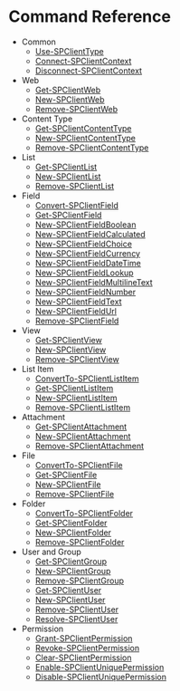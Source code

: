 # Command Reference

- Common
  - [Use-SPClientType](Use-SPClientType.md)
  - [Connect-SPClientContext](Connect-SPClientContext.md)
  - [Disconnect-SPClientContext](Disconnect-SPClientContext.md)
- Web
  - [Get-SPClientWeb](Get-SPClientWeb.md)
  - [New-SPClientWeb](New-SPClientWeb.md)
  - [Remove-SPClientWeb](Remove-SPClientWeb.md)
- Content Type
  - [Get-SPClientContentType](Get-SPClientContentType.md)
  - [New-SPClientContentType](New-SPClientContentType.md)
  - [Remove-SPClientContentType](Remove-SPClientContentType.md)
- List
  - [Get-SPClientList](Get-SPClientList.md)
  - [New-SPClientList](New-SPClientList.md)
  - [Remove-SPClientList](Remove-SPClientList.md)
- Field
  - [Convert-SPClientField](Convert-SPClientField.md)
  - [Get-SPClientField](Get-SPClientField.md)
  - [New-SPClientFieldBoolean](New-SPClientFieldBoolean.md)
  - [New-SPClientFieldCalculated](New-SPClientFieldCalculated.md)
  - [New-SPClientFieldChoice](New-SPClientFieldChoice.md)
  - [New-SPClientFieldCurrency](New-SPClientFieldCurrency.md)
  - [New-SPClientFieldDateTime](New-SPClientFieldDateTime.md)
  - [New-SPClientFieldLookup](New-SPClientFieldLookup.md)
  - [New-SPClientFieldMultilineText](New-SPClientFieldMultilineText.md)
  - [New-SPClientFieldNumber](New-SPClientFieldNumber.md)
  - [New-SPClientFieldText](New-SPClientFieldText.md)
  - [New-SPClientFieldUrl](New-SPClientFieldUrl.md)
  - [Remove-SPClientField](Remove-SPClientField.md)
- View
  - [Get-SPClientView](Get-SPClientView.md)
  - [New-SPClientView](New-SPClientView.md)
  - [Remove-SPClientView](Remove-SPClientView.md)
- List Item
  - [ConvertTo-SPClientListItem](ConvertTo-SPClientListItem.md)
  - [Get-SPClientListItem](Get-SPClientListItem.md)
  - [New-SPClientListItem](New-SPClientListItem.md)
  - [Remove-SPClientListItem](Remove-SPClientListItem.md)
- Attachment
  - [Get-SPClientAttachment](Get-SPClientAttachment.md)
  - [New-SPClientAttachment](New-SPClientAttachment.md)
  - [Remove-SPClientAttachment](Remove-SPClientAttachment.md)
- File
  - [ConvertTo-SPClientFile](ConvertTo-SPClientFile.md)
  - [Get-SPClientFile](Get-SPClientFile.md)
  - [New-SPClientFile](New-SPClientFile.md)
  - [Remove-SPClientFile](Remove-SPClientFile.md)
- Folder
  - [ConvertTo-SPClientFolder](ConvertTo-SPClientFolder.md)
  - [Get-SPClientFolder](Get-SPClientFolder.md)
  - [New-SPClientFolder](New-SPClientFolder.md)
  - [Remove-SPClientFolder](Remove-SPClientFolder.md)
- User and Group
  - [Get-SPClientGroup](Get-SPClientGroup.md)
  - [New-SPClientGroup](New-SPClientGroup.md)
  - [Remove-SPClientGroup](Remove-SPClientGroup.md)
  - [Get-SPClientUser](Get-SPClientUser.md)
  - [New-SPClientUser](New-SPClientUser.md)
  - [Remove-SPClientUser](Remove-SPClientUser.md)
  - [Resolve-SPClientUser](Resolve-SPClientUser.md)
- Permission
  - [Grant-SPClientPermission](Grant-SPClientPermission.md)
  - [Revoke-SPClientPermission](Revoke-SPClientPermission.md)
  - [Clear-SPClientPermission](Clear-SPClientPermission.md)
  - [Enable-SPClientUniquePermission](Enable-SPClientUniquePermission.md)
  - [Disable-SPClientUniquePermission](Disable-SPClientUniquePermission.md)
